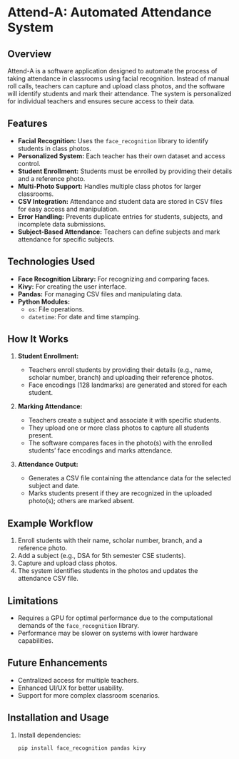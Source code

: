# Attend-A: Automated Attendance System

## Overview
Attend-A is a software application designed to automate the process of taking attendance in classrooms using facial recognition. Instead of manual roll calls, teachers can capture and upload class photos, and the software will identify students and mark their attendance. The system is personalized for individual teachers and ensures secure access to their data.

## Features
- **Facial Recognition:** Uses the `face_recognition` library to identify students in class photos.
- **Personalized System:** Each teacher has their own dataset and access control.
- **Student Enrollment:** Students must be enrolled by providing their details and a reference photo.
- **Multi-Photo Support:** Handles multiple class photos for larger classrooms.
- **CSV Integration:** Attendance and student data are stored in CSV files for easy access and manipulation.
- **Error Handling:** Prevents duplicate entries for students, subjects, and incomplete data submissions.
- **Subject-Based Attendance:** Teachers can define subjects and mark attendance for specific subjects.

## Technologies Used
- **Face Recognition Library:** For recognizing and comparing faces.
- **Kivy:** For creating the user interface.
- **Pandas:** For managing CSV files and manipulating data.
- **Python Modules:**
  - `os`: File operations.
  - `datetime`: For date and time stamping.

## How It Works
1. **Student Enrollment:**
   - Teachers enroll students by providing their details (e.g., name, scholar number, branch) and uploading their reference photos.
   - Face encodings (128 landmarks) are generated and stored for each student.

2. **Marking Attendance:**
   - Teachers create a subject and associate it with specific students.
   - They upload one or more class photos to capture all students present.
   - The software compares faces in the photo(s) with the enrolled students’ face encodings and marks attendance.

3. **Attendance Output:**
   - Generates a CSV file containing the attendance data for the selected subject and date.
   - Marks students present if they are recognized in the uploaded photo(s); others are marked absent.

## Example Workflow
1. Enroll students with their name, scholar number, branch, and a reference photo.
2. Add a subject (e.g., DSA for 5th semester CSE students).
3. Capture and upload class photos.
4. The system identifies students in the photos and updates the attendance CSV file.

## Limitations
- Requires a GPU for optimal performance due to the computational demands of the `face_recognition` library.
- Performance may be slower on systems with lower hardware capabilities.

## Future Enhancements
- Centralized access for multiple teachers.
- Enhanced UI/UX for better usability.
- Support for more complex classroom scenarios.

## Installation and Usage
1. Install dependencies:
   ```bash
   pip install face_recognition pandas kivy
